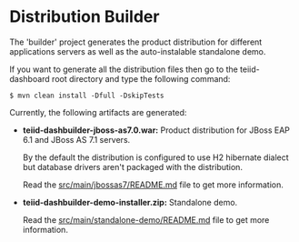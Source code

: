 Distribution Builder
==========================

The 'builder' project generates the product distribution for different applications servers as well as
the auto-instalable standalone demo.

If you want to generate all the distribution files then go to the teiid-dashboard root directory and
type the following command:

    $ mvn clean install -Dfull -DskipTests

Currently, the following artifacts are generated:

* **teiid-dashbuilder-jboss-as7.0.war:**  Product distribution for JBoss EAP 6.1 and JBoss AS 7.1 servers.

  By the default the distribution is configured to use H2 hibernate dialect but database drivers aren't packaged with the distribution.

  Read the [src/main/jbossas7/README.md](https://github.com/teiid/teiid-dashboard/blob/master/builder/src/main/jbossas7/README.md) file to get more information.

* **teiid-dashbuilder-demo-installer.zip:** Standalone demo.

  Read the [src/main/standalone-demo/README.md](https://github.com/teiid/teiid-dashboard/blob/master/builder/src/main/standalone-demo/README.md) file to get more information.
